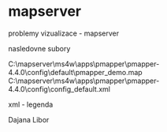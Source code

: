 # mapserver
problemy vizualizace - mapserver

nasledovne subory

C:\mapserver\ms4w\apps\pmapper\pmapper-4.4.0\config\default\pmapper_demo.map
C:\mapserver\ms4w\apps\pmapper\pmapper-4.4.0\config\config_default.xml

xml - legenda


Dajana
Libor
